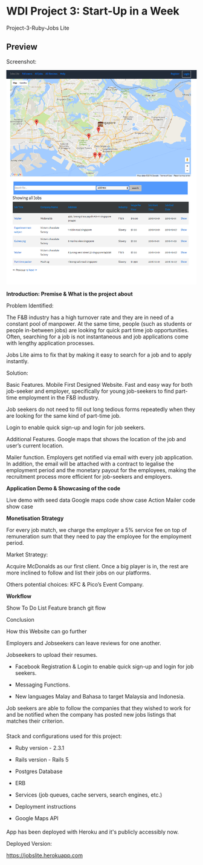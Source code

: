 # WDI Project 3: Start-Up in a Week

Project-3-Ruby-Jobs Lite

## Preview

Screenshot:

![alt text](/app/assets/images/printscreen.png?raw=true "Preview 1")


**Introduction: Premise & What is the project about**

Problem Identified:

The F&B industry has a high turnover rate and they are in need of a constant pool of manpower. At the same time, people (such as students or people in-between jobs) are looking for quick part time job opportunities. Often, searching for a job is not instantaneous and job applications come with lengthy application processes.

Jobs Lite aims to fix that by making it easy to search for a job and to apply instantly.

Solution:

Basic Features.
Mobile First Designed Website.
Fast and easy way for both job-seeker and employer, specifically for young job-seekers to find part-time employment in the F&B industry.

Job seekers do not need to fill out long tedious forms repeatedly when they are looking for the same kind of part-time job.

Login to enable quick sign-up and login for job seekers.


Additional Features.
Google maps that shows the location of the job and user’s current location.

Mailer function.
Employers get notified via email with every job application. In addition, the email will be attached with a contract to legalise the employment period and the monetary payout for the employees, making the recruitment process more efficient for job-seekers and employers.


**Application Demo & Showcasing of the code**

Live demo with seed data
Google maps code show case
Action Mailer code show case

**Monetisation Strategy**

For every job match, we charge the employer a 5% service fee on top of remuneration sum that they need to pay the employee for the employment period.

Market Strategy:

Acquire McDonalds as our first client. Once a big player is in, the rest are more inclined to follow and list their jobs on our platforms.

Others potential choices: KFC & Pico’s Event Company.

**Workflow**

Show To Do List
Feature branch git flow


Conclusion

How this Website can go further

Employers and Jobseekers can leave reviews for one another.

Jobseekers to upload their resumes.  

-	Facebook Registration & Login to enable quick sign-up and login for job seekers.

-	Messaging Functions.

-	New languages Malay and Bahasa to target Malaysia and Indonesia.  

Job seekers are able to follow the companies that they wished to work for and be notified when the company has posted new jobs listings that matches their criterion.

###

Stack and configurations used for this project:

* Ruby version  - 2.3.1

* Rails version  - Rails 5

* Postgres Database

* ERB

* Services (job queues, cache servers, search engines, etc.)

* Deployment instructions

* Google Maps API

####

App has been deployed with Heroku and it's publicly accessibly now.

Deployed Version:

https://jobslite.herokuapp.com
